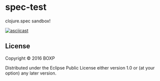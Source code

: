 # spec-test

clojure.spec sandbox!

[![asciicast](https://asciinema.org/a/87701.png)](https://asciinema.org/a/87701)

## License

Copyright © 2016 BOXP

Distributed under the Eclipse Public License either version 1.0 or (at
your option) any later version.
